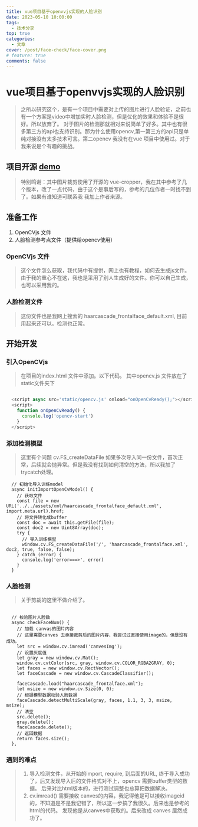 ```yaml
---
title: vue项目基于openvvjs实现的人脸识别
date: 2023-05-10 10:00:00
tags:
  - 技术分享
top: true
categories:
  - 文章
cover: /post/face-check/face-cover.png
# feature: true
comments: false
---
```


# vue项目基于openvvjs实现的人脸识别

> 之所以研究这个，是有一个项目中需要对上传的图片进行人脸验证，之前也有一个方案是video中增加实时人脸检测，但是优化的效果和体验不是很好。所以放弃了。
> 对于图片的检测那就相对来说简单了好多。其中也有很多第三方的api也支持识别。那为什么使用opencv,第一第三方的api只是单纯对接没有太多技术可言。第二opencv
> 我没有在vue 项目中使用过。对于我来说是个有趣的挑战。

## 项目开源 [demo](https://github.com/yujianhui1993/vue-face-opencv)

> 特别鸣谢：其中图片裁剪使用了开源的 vue-cropper，我在其中参考了几个版本，改了一点代码，由于这个是事后写的，参考的几位作者一时找不到了。如果有谁知道可联系我
> 我加上作者来源。

## 准备工作

1. OpenCVjs 文件
2. 人脸检测参考点文件（提供给opencv使用）


### OpenCVjs 文件

> 这个文件怎么获取，我代码中有提供，网上也有教程，如何去生成js文件。由于我的重心不在这，我也是采用了别人生成好的文件。你可以自己生成，也可以采用我的。

### 人脸检测文件

> 这份文件也是我网上搜索的 haarcascade_frontalface_default.xml, 目前用起来还可以。检测也正常。

## 开始开发

### 引入OpenCVjs

> 在项目的index.html 文件中添加。以下代码。 其中opencv.js 文件放在了static文件夹下

```javascript

  <script async src='static/opencv.js' onload="onOpenCvReady();"></script>
  <script>
    function onOpenCvReady() {
      console.log('opencv-start')
    }
  </script>

```

### 添加检测模型

> 这里有个问题 cv.FS_createDataFile 如果多次导入同一份文件，首次正常，后续就会抛异常。但是我没有找到如何清空的方法，所以我加了trycatch处理。
``` vue
  // 初始化导入训练model
  async initImportOpenCvModel() {
    // 获取文件
    const file = new URL('../../assets/xml/haarcascade_frontalface_default.xml', import.meta.url).href;
    // 将文件转化成buffer
    const doc = await this.getFile(file);
    const doc2 = new Uint8Array(doc);
    try {
      // 导入训练模型
      window.cv.FS_createDataFile('/', 'haarcascade_frontalface.xml', doc2, true, false, false);
    } catch (error) {
      console.log('error===>', error)
    }
  }
```

### 人脸检测

> 关于剪裁的这里不做介绍了。

``` vue

  // 校验图片人脸数
  async checkFaceNum() {
    // 加载 canvas的图片内容
    // 这里需要canves 去承接裁剪后的图片内容，我尝试过直接使用image的，但是没有成功。
    let src = window.cv.imread('canvesImg');
    // 设置灰度值
    let gray = new window.cv.Mat();
    window.cv.cvtColor(src, gray, window.cv.COLOR_RGBA2GRAY, 0);
    let faces = new window.cv.RectVector();
    let faceCascade = new window.cv.CascadeClassifier();

    faceCascade.load("haarcascade_frontalface.xml");
    let msize = new window.cv.Size(0, 0);
    // 根据模型数据校验人脸数据
    faceCascade.detectMultiScale(gray, faces, 1.1, 3, 3, msize, msize);
    // 清空
    src.delete();
    gray.delete();
    faceCascade.delete();
    // 返回数据
    return faces.size();
  },

```

### 遇到的难点

> 1. 导入检测文件，从开始的import, require, 到后面的URL, 终于导入成功了，后又发现导入后的文件格式对不上，opencv 需要buffer类型的数据。
> 后来对比html版本的，进行测试调整也总算把数据解决。
> 2. cv.imread() 需要接收 canves的内容，我记得他是可以接收imageid的，不知道是不是我记错了，所以这一步搞了我很久。后来也是参考的html的代码。
> 发现他是从canves中获取的。后来改成 canves 居然成功了。